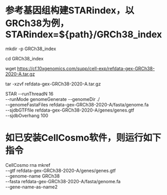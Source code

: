 # 参考基因组构建STARindex，以GRCh38为例，STARindex=${path}/GRCh38_index

mkdir -p GRCh38_index

cd GRCh38_index

wget https://cf.10xgenomics.com/supp/cell-exp/refdata-gex-GRCh38-2020-A.tar.gz

tar -xzvf refdata-gex-GRCh38-2020-A.tar.gz

STAR --runThreadN 16 \
--runMode genomeGenerate --genomeDir ./ \
--genomeFastaFiles refdata-gex-GRCh38-2020-A/fasta/genome.fa \
--sjdbGTFfile      refdata-gex-GRCh38-2020-A/genes/genes.gtf \
--sjdbOverhang 100

# 如已安装CellCosmo软件，则运行如下指令

CellCosmo rna mkref \
--gtf refdata-gex-GRCh38-2020-A/genes/genes.gtf \
--genome-name GRCh38 \
--fasta refdata-gex-GRCh38-2020-A/fasta/genome.fa \
--gene-name-as-name2
